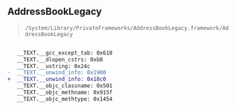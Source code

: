 ## AddressBookLegacy

> `/System/Library/PrivateFrameworks/AddressBookLegacy.framework/AddressBookLegacy`

```diff

   __TEXT.__gcc_except_tab: 0x618
   __TEXT.__dlopen_cstrs: 0xb8
   __TEXT.__ustring: 0x24c
-  __TEXT.__unwind_info: 0x1900
+  __TEXT.__unwind_info: 0x18c0
   __TEXT.__objc_classname: 0x501
   __TEXT.__objc_methname: 0x915f
   __TEXT.__objc_methtype: 0x1454

```
